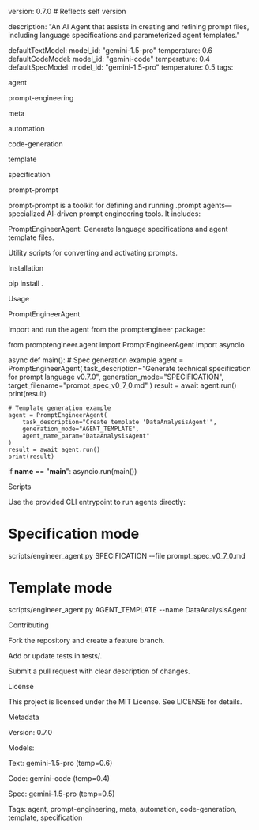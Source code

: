 version: 0.7.0  # Reflects self version

description: "An AI Agent that assists in creating and refining prompt files, including language specifications and parameterized agent templates."

defaultTextModel:
model_id: "gemini-1.5-pro"
temperature: 0.6
defaultCodeModel:
model_id: "gemini-code"
temperature: 0.4
defaultSpecModel:
model_id: "gemini-1.5-pro"
temperature: 0.5
tags:

agent

prompt-engineering

meta

automation

code-generation

template

specification

prompt-prompt

prompt-prompt is a toolkit for defining and running .prompt agents—specialized AI-driven prompt engineering tools. It includes:

PromptEngineerAgent: Generate language specifications and agent template files.

Utility scripts for converting and activating prompts.

Installation

pip install .

Usage

PromptEngineerAgent

Import and run the agent from the promptengineer package:

from promptengineer.agent import PromptEngineerAgent
import asyncio

async def main():
    # Spec generation example
    agent = PromptEngineerAgent(
        task_description="Generate technical specification for prompt language v0.7.0",
        generation_mode="SPECIFICATION",
        target_filename="prompt_spec_v0_7_0.md"
    )
    result = await agent.run()
    print(result)

    # Template generation example
    agent = PromptEngineerAgent(
        task_description="Create template 'DataAnalysisAgent'",
        generation_mode="AGENT_TEMPLATE",
        agent_name_param="DataAnalysisAgent"
    )
    result = await agent.run()
    print(result)

if __name__ == "__main__":
    asyncio.run(main())

Scripts

Use the provided CLI entrypoint to run agents directly:

# Specification mode
scripts/engineer_agent.py SPECIFICATION --file prompt_spec_v0_7_0.md

# Template mode
scripts/engineer_agent.py AGENT_TEMPLATE --name DataAnalysisAgent

Contributing

Fork the repository and create a feature branch.

Add or update tests in tests/.

Submit a pull request with clear description of changes.

License

This project is licensed under the MIT License. See LICENSE for details.

Metadata

Version: 0.7.0

Models:

Text: gemini-1.5-pro (temp=0.6)

Code: gemini-code (temp=0.4)

Spec: gemini-1.5-pro (temp=0.5)

Tags: agent, prompt-engineering, meta, automation, code-generation, template, specification
